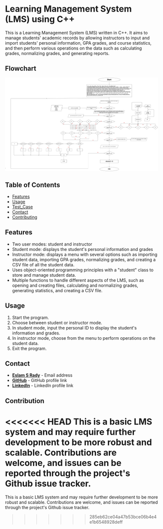 # **Learning Management System (LMS) using C++**

This is a Learning Management System (LMS) written in C++. It aims to manage students' academic records by allowing instructors to input and import students' personal information, GPA grades, and course statistics, and then perform various operations on the data such as calculating grades, normalizing grades, and generating reports.
## **Flowchart**

![Flowchart](https://github.com/Esmtra/Learning-Management-System_-LMS-_C-/blob/main/Flow%20Chart.jpg "Flowchart")



## **Table of Contents**

- [Features](#Features)
- [Usage](#usage)
- [Test_Case](#Test_Case)
- [Contact](#Contact)
- [Contributing](#contributing)


## **Features**

- Two user modes: student and instructor
- Student mode: displays the student's personal information and grades
- Instructor mode: displays a menu with several options such as importing student data, importing GPA grades, normalizing grades, and creating a CSV file of all the student data.
- Uses object-oriented programming principles with a "student" class to store and manage student data.
- Multiple functions to handle different aspects of the LMS, such as opening and creating files, calculating and normalizing grades, generating statistics, and creating a CSV file.


## **Usage**
1. Start the program.
2. Choose between student or instructor mode.
3. In student mode, input the personal ID to display the student's information and grades.
4. In instructor mode, choose from the menu to perform operations on the student data.
5. Exit the program.


## **Contact**

- **[Eslam S Rady](mailto:Eselmtrawy@gmail.com)** - Email address
- **[GitHub](https://github.com/Esmtra)** - GitHub profile link
- **[LinkedIn](https://www.linkedin.com/in/eslam-mtra-1714201b7/)** - LinkedIn profile link


## **Contribution**
<<<<<<< HEAD
This is a basic LMS system and may require further development to be more robust and scalable. Contributions are welcome, and issues can be reported through the project's Github issue tracker.
=======
This is a basic LMS system and may require further development to be more robust and scalable. Contributions are welcome, and issues can be reported through the project's Github issue tracker.
>>>>>>> 285eb62ce04a47b53bce06b4e4e1b6548928deff
